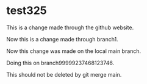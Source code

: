 # test325

This is a change made through the github website.

Now this is a change made through branch1.

Now this change was made on the local main branch.

Doing this on branch99999237468123746.

This should not be deleted by git merge main.
